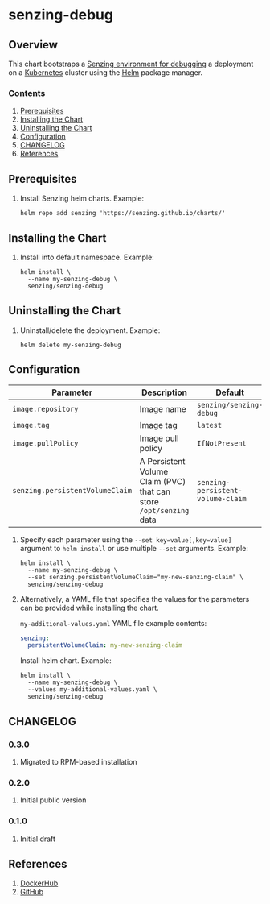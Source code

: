 # senzing-debug

## Overview

This chart bootstraps a
[Senzing environment for debugging](https://github.com/Senzing/docker-senzing-debug)
a deployment on a
[Kubernetes](http://kubernetes.io)
cluster using the
[Helm](https://helm.sh) package manager.

### Contents

1. [Prerequisites](#prerequisites)
1. [Installing the Chart](#installing-the-chart)
1. [Uninstalling the Chart](#uninstalling-the-chart)
1. [Configuration](#configuration)
1. [CHANGELOG](#changelog)
1. [References](#references)

## Prerequisites

1. Install Senzing helm charts. Example:

    ```console
    helm repo add senzing 'https://senzing.github.io/charts/'
    ```

## Installing the Chart

1. Install into default namespace. Example:

    ```console
    helm install \
      --name my-senzing-debug \
      senzing/senzing-debug
    ```

## Uninstalling the Chart

1. Uninstall/delete the deployment. Example:

    ```console
    helm delete my-senzing-debug
    ```

## Configuration

| Parameter | Description | Default |
|-----------|-------------|---------|
| `image.repository` | Image name | `senzing/senzing-debug` |
| `image.tag` | Image tag | `latest` |
| `image.pullPolicy` | Image pull policy | `IfNotPresent` |
| `senzing.persistentVolumeClaim` | A Persistent Volume Claim (PVC) that can store `/opt/senzing` data | `senzing-persistent-volume-claim` |

1. Specify each parameter using the `--set key=value[,key=value]` argument to `helm install` or use multiple `--set` arguments. Example:

    ```console
    helm install \
      --name my-senzing-debug \
      --set senzing.persistentVolumeClaim="my-new-senzing-claim" \
      senzing/senzing-debug
    ```

1. Alternatively, a YAML file that specifies the values for the parameters can be provided while installing the chart.

    `my-additional-values.yaml` YAML file example contents:

    ```yaml
    senzing:
      persistentVolumeClaim: my-new-senzing-claim
    ```

    Install helm chart. Example:

    ```console
    helm install \
      --name my-senzing-debug \
      --values my-additional-values.yaml \
      senzing/senzing-debug
    ```

## CHANGELOG

### 0.3.0

1. Migrated to RPM-based installation

### 0.2.0

1. Initial public version

### 0.1.0

1. Initial draft

## References

1. [DockerHub](https://hub.docker.com/r/senzing/senzing-debug)
1. [GitHub](https://github.com/Senzing/docker-senzing-debug)
